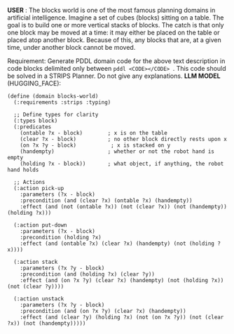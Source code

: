 **USER** :
The blocks world is one of the most famous planning domains in artificial intelligence. Imagine a set of cubes (blocks) sitting on a table. The goal is to build one or more vertical stacks of blocks. The catch is that only one block may be moved at a time: it may either be placed on the table or placed atop another block. Because of this, any blocks that are, at a given time, under another block cannot be moved.
 
 Requirement: Generate PDDL domain code for the above text description in code blocks delimited only between ```pddl <CODE></CODE> ```. This code should be solved in a STRIPS Planner. Do not give any explanations.
**LLM MODEL** (HUGGING_FACE):
```pddl
(define (domain blocks-world)
  (:requirements :strips :typing)
  
  ;; Define types for clarity
  (:types block)
  (:predicates
    (ontable ?x - block)        ; x is on the table
    (clear ?x - block)          ; no other block directly rests upon x
    (on ?x ?y - block)           ; x is stacked on y
    (handempty)                 ; whether or not the robot hand is empty
    (holding ?x - block))       ; what object, if anything, the robot hand holds

  ;; Actions
  (:action pick-up
    :parameters (?x - block)
    :precondition (and (clear ?x) (ontable ?x) (handempty))
    :effect (and (not (ontable ?x)) (not (clear ?x)) (not (handempty)) (holding ?x)))

  (:action put-down
    :parameters (?x - block)
    :precondition (holding ?x)
    :effect (and (ontable ?x) (clear ?x) (handempty) (not (holding ?x))))

  (:action stack
    :parameters (?x ?y - block)
    :precondition (and (holding ?x) (clear ?y))
    :effect (and (on ?x ?y) (clear ?x) (handempty) (not (holding ?x)) (not (clear ?y))))

  (:action unstack
    :parameters (?x ?y - block)
    :precondition (and (on ?x ?y) (clear ?x) (handempty))
    :effect (and (clear ?y) (holding ?x) (not (on ?x ?y)) (not (clear ?x)) (not (handempty)))))

```